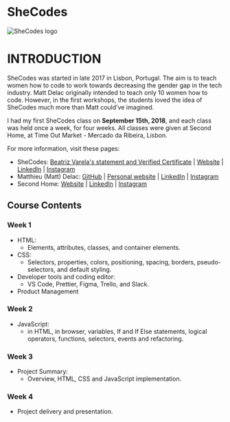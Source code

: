 # SheCodes

![SheCodes logo](https://www.shecodes.io/assets/branding/logo-shecodes-f9fa0540d113c086f61eb6e89466c0cbd24a42163b6a96d4b01da078803f53ee.png)

# INTRODUCTION

SheCodes was started in late 2017 in Lisbon, Portugal. The aim is to teach women how to code to work towards decreasing the gender gap in the tech industry. Matt Delac originally intended to teach only 10 women how to code. However, in the first workshops, the students loved the idea of SheCodes much more than Matt could’ve imagined.

I had my first SheCodes class on **September 15th, 2018**, and each class was held once a week, for four weeks. All classes were given at Second Home, at Time Out Market - Mercado da Ribeira, Lisbon.

For more information, visit these pages:

- SheCodes:
  [Beatriz Varela's statement and Verified Certificate](https://www.shecodes.io/students/beatriz-varela) | [Website](https://www.shecodes.io/) | [LinkedIn](https://www.linkedin.com/company/shecodesio/) | [Instagram](https://www.instagram.com/shecodes.io/)
- Matthieu (Matt) Delac:
  [GitHub](https://github.com/matthieua/) | [Personal website](https://www.delac.io/) | [LinkedIn](https://www.linkedin.com/in/mattdelac/) | [Instagram](https://www.instagram.com/matthieu/)
- Second Home:
  [Website](https://secondhome.io/location/lisboa/) | [LinkedIn](https://www.linkedin.com/company/second-home/) | [Instagram](https://www.instagram.com/secondhome_io/)

## Course Contents

### Week 1

- HTML:
  - Elements, attributes, classes, and container elements.
- CSS:
  - Selectors, properties, colors, positioning, spacing, borders, pseudo-selectors, and default styling.
- Developer tools and coding editor:
  - VS Code, Prettier, Figma, Trello, and Slack.
- Product Management

### Week 2

- JavaScript:
  - in HTML, in browser, variables, If and If Else statements, logical operators, functions, selectors, events and refactoring.

### Week 3

- Project Summary:
  - Overview, HTML, CSS and JavaScript implementation.

### Week 4

- Project delivery and presentation.
